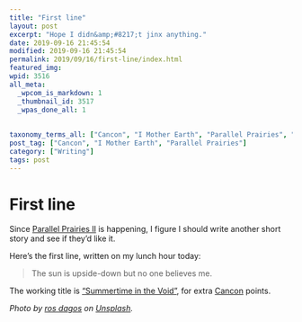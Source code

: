 ```yaml
---
title: "First line"
layout: post
excerpt: "Hope I didn&amp;#8217;t jinx anything."
date: 2019-09-16 21:45:54
modified: 2019-09-16 21:45:54
permalink: 2019/09/16/first-line/index.html
featured_img: 
wpid: 3516
all_meta: 
  _wpcom_is_markdown: 1
  _thumbnail_id: 3517
  _wpas_done_all: 1
  
  
taxonomy_terms_all: ["Cancon", "I Mother Earth", "Parallel Prairies", "Writing"]
post_tag: ["Cancon", "I Mother Earth", "Parallel Prairies"]
category: ["Writing"]
tags: post
---
```


# First line

Since [Parallel Prairies II](https://parallelprairies.wordpress.com/) is happening, I figure I should write another short story and see if they’d like it.

Here’s the first line, written on my lunch hour today:

> The sun is upside-down but no one believes me.

The working title is [“Summertime in the Void”](https://www.youtube.com/watch?v=vR-F7jhWORc), for extra [Cancon](https://en.wikipedia.org/wiki/Canadian_content) points.

*Photo by* [*ros dagos*](https://unsplash.com/@zinga01?utm_source=unsplash&utm_medium=referral&utm_content=creditCopyText) *on* [*Unsplash*](https://unsplash.com/search/photos/sun?utm_source=unsplash&utm_medium=referral&utm_content=creditCopyText)*.*